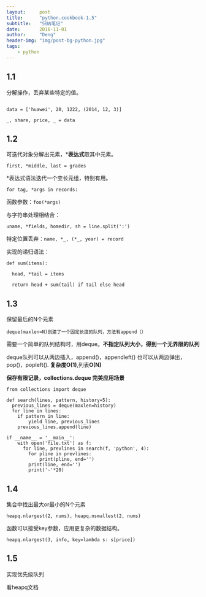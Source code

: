```yaml
---
layout:     post
title:      "python.cookbook-1.5"
subtitle:   "归纳笔记"
date:       2016-11-01
author:     "Deng"
header-img: "img/post-bg-python.jpg"
tags:
    - python
---
```




## 1.1 ##

分解操作，丢弃某些特定的值。

```

data = ['huawei', 20, 1222, (2014, 12, 3)]

_, share, price, _ = data

```

		
## 1.2 ##

可迭代对象分解出元素，***表达式**取其中元素。

    first, *middle, last = grades

*表达式语法迭代一个变长元组，特别有用。

    for tag, *args in records:

函数参数：`foo(*args)`

与字符串处理相结合：
    
`uname, *fields, homedir, sh = line.split(':')`

特定位置丢弃：`name, *_, (*_, year) = record`

实现的递归语法：
    
```
def sum(items):

  head, *tail = items

  return head + sum(tail) if tail else head
```


## 1.3 ##

保留最后的N个元素

    deque(maxlen=N)创建了一个固定长度的队列，方法有append（）

需要一个简单的队列结构时，用deque。**不指定队列大小，得到一个无界限的队列**

deque队列可以从两边插入，append()，appendleft() 也可以从两边弹出，pop()，popleft().  **复杂度O(1)**,列表**O(N)**
 

**保存有限记录，collections.deque 完美应用场景**

```
from collections import deque

def search(lines, pattern, history=5):
  previous_lines = deque(maxlen=history)
  for line in lines:
    if pattern in line:
		yield line, previous_lines
    previous_lines.append(line)

if __name__ = '__main__':
    with open('file.txt') as f:
      for line, prevlines in search(f, 'python', 4):
        for pline in prevlines:
            print(pline, end='')
        print(line, end='')
        print('-'*20)

```
  
## 1.4 ##

集合中找出最大or最小的N个元素

    heapq.nlargest(2, nums), heapq.nsmallest(2, nums)

函数可以接受key参数，应用更复杂的数据结构。

    heapq.nlargest(3, info, key=lambda s: s[price])

## 1.5 ##

实现优先级队列

看heapq文档